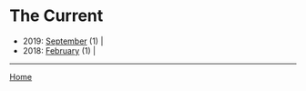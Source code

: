 # The Current

  * 2019: 
      [September](./the-current-2019-09.md) (1) | 
  * 2018: 
      [February](./the-current-2018-02.md) (1) | 

----

[Home](../)
